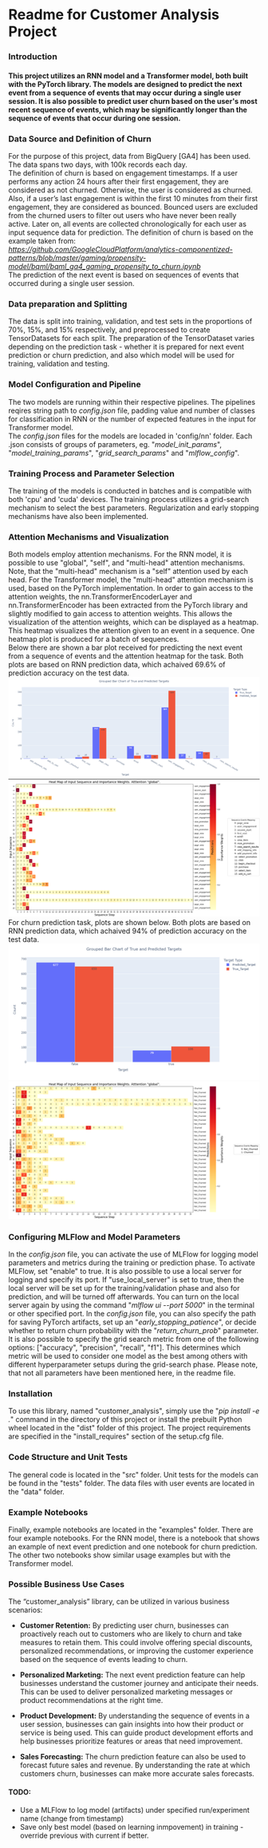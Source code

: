 # Readme for Customer Analysis Project

### Introduction
#### This project utilizes an RNN model and a Transformer model, both built with the PyTorch library. The models are designed to predict the next event from a sequence of events that may occur during a single user session. It is also possible to predict user churn based on the user's most recent sequence of events, which may be significantly longer than the sequence of events that occur during one session.

### Data Source and Definition of Churn
For the purpose of this project, data from BigQuery [GA4] has been used. The data spans two days, with 100k records each day.\
The definition of churn is based on engagement timestamps. If a user performs any action 24 hours after their first engagement, they are considered as not churned. Otherwise, the user is considered as churned. Also, if a user’s last engagement is within the first 10 minutes from their first engagement, they are considered as bounced. Bounced users are excluded from the churned users to filter out users who have never been really active. Later on, all events are collected chronologically for each user as input sequence data for prediction. The definition of churn is based on the example taken from:\
*https://github.com/GoogleCloudPlatform/analytics-componentized-patterns/blob/master/gaming/propensity-model/bqml/bqml_ga4_gaming_propensity_to_churn.ipynb* \
The prediction of the next event is based on sequences of events that occurred during a single user session.

### Data preparation and Splitting
The data is split into training, validation, and test sets in the proportions of 70%, 15%, and 15% respectively, and preprocessed to create TensorDatasets for each split. The preparation of the TensorDataset varies depending on the prediction task - whether it is prepared for next event prediction or churn prediction, and also which model will be used for training, validation and testing.

### Model Configuration and Pipeline
The two models are running within their respective pipelines. The pipelines reqires string path to *config.json* file, padding value and number of classes for classification in RNN or the number of expected features in the input for Transformer model.\
The *config.json* files for the models are locaded in 'config/nn' folder. Each .json consists of groups of parameters, eg. "*model_init_params*", "*model_training_params*", "*grid_search_params*" and "*mlflow_config*".

### Training Process and Parameter Selection
The training of the models is conducted in batches and is compatible with both 'cpu' and 'cuda' devices. The training process utilizes a grid-search mechanism to select the best parameters. Regularization and early stopping mechanisms have also been implemented.

### Attention Mechanisms and Visualization
Both models employ attention mechanisms. For the RNN model, it is possible to use "global", "self", and "multi-head" attention mechanisms. Note, that the "multi-head" mechanism is a "self" attention used by each head. For the Transformer model, the "multi-head" attention mechanism is used, based on the PyTorch implementation. In order to gain access to the attention weights, the nn.TransformerEncoderLayer and nn.TransformerEncoder has been extracted from the PyTorch library and slightly modified to gain access to attention weights. This allows the visualization of the attention weights, which can be displayed as a heatmap. This heatmap visualizes the attention given to an event in a sequence. One heatmap plot is produced for a batch of sequences.
\
Below there are shown a bar plot received for predicting the next event from a sequence of events and the attention heatmap for the task. Both plots are based on RNN prediction data, which achaived 69.6% of prediction accuracy on the test data.\
![Screenshot](_readme_pictures/events_pred_barpolt.png) ![Screenshot](_readme_pictures/events_pred_attention_global.png)
For churn prediction task, plots are shown below. Both plots are based on RNN prediction data, which achaived 94% of prediction accuracy on the test data.\
![Screenshot](_readme_pictures/churn_pred_barpolt.png) ![Screenshot](_readme_pictures/churn_pred_attention_global.png)


### Configuring MLFlow and Model Parameters
In the *config.json* file, you can activate the use of MLFlow for logging model parameters and metrics during the training or prediction phase. To activate MLFlow, set "enable" to true. It is also possible to use a local server for logging and specify its port. If "use_local_server" is set to true, then the local server will be set up for the training/validation phase and also for prediction, and will be turned off afterwards. You can turn on the local server again by using the command "*mlflow ui --port 5000*" in the terminal or other specified port.
In the *config.json* file, you can also specify the path for saving PyTorch artifacts, set up an "*early_stopping_patience*", or decide whether to return churn probability with the "*return_churn_prob*" parameter. It is also possible to specify the grid search metric from one of the following options: ["accuracy", "precision", "recall", "f1"]. This determines which metric will be used to consider one model as the best among others with different hyperparameter setups during the grid-search phase. Please note, that not all parameters have been mentioned here, in the readme file.

### Installation
To use this library, named "customer_analysis", simply use the "*pip install -e .*" command in the directory of this project or install the prebuilt Python wheel located in the "dist" folder of this project.
The project requirements are specified in the "install_requires" section of the setup.cfg file.

### Code Structure and Unit Tests
The general code is located in the "src" folder. Unit tests for the models can be found in the "tests" folder. The data files with user events are located in the "data" folder.

### Example Notebooks
Finally, example notebooks are located in the "examples" folder. There are four example notebooks. For the RNN model, there is a notebook that shows an example of next event prediction and one notebook for churn prediction. The other two notebooks show similar usage examples but with the Transformer model.

### Possible Business Use Cases
The “customer_analysis” library, can be utilized in various business scenarios:

- **Customer Retention:** By predicting user churn, businesses can proactively reach out to customers who are likely to churn and take measures to retain them. This could involve offering special discounts, personalized recommendations, or improving the customer experience based on the sequence of events leading to churn.

- **Personalized Marketing:** The next event prediction feature can help businesses understand the customer journey and anticipate their needs. This can be used to deliver personalized marketing messages or product recommendations at the right time.

- **Product Development:** By understanding the sequence of events in a user session, businesses can gain insights into how their product or service is being used. This can guide product development efforts and help businesses prioritize features or areas that need improvement.

- **Sales Forecasting:** The churn prediction feature can also be used to forecast future sales and revenue. By understanding the rate at which customers churn, businesses can make more accurate sales forecasts.



#### TODO: 
- Use a MLFlow to log model (artifacts) under specified run/experiment name (change from timestamp)
- Save only best model (based on learning inmpovement) in training - override previous with current if better.